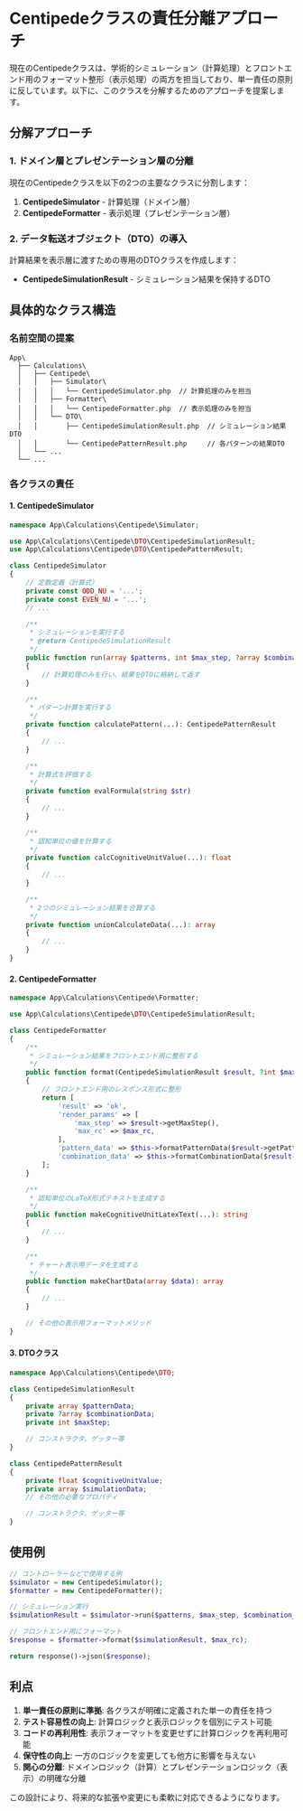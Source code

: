 # Centipedeクラスの責任分離アプローチ

現在のCentipedeクラスは、学術的シミュレーション（計算処理）とフロントエンド用のフォーマット整形（表示処理）の両方を担当しており、単一責任の原則に反しています。以下に、このクラスを分解するためのアプローチを提案します。

## 分解アプローチ

### 1. ドメイン層とプレゼンテーション層の分離

現在のCentipedeクラスを以下の2つの主要なクラスに分割します：

1. **CentipedeSimulator** - 計算処理（ドメイン層）
2. **CentipedeFormatter** - 表示処理（プレゼンテーション層）

### 2. データ転送オブジェクト（DTO）の導入

計算結果を表示層に渡すための専用のDTOクラスを作成します：
- **CentipedeSimulationResult** - シミュレーション結果を保持するDTO

## 具体的なクラス構造

### 名前空間の提案

```
App\
  ├── Calculations\
  │   ├── Centipede\
  │   │   ├── Simulator\
  │   │   │   └── CentipedeSimulator.php  // 計算処理のみを担当
  │   │   ├── Formatter\
  │   │   │   └── CentipedeFormatter.php  // 表示処理のみを担当
  │   │   └── DTO\
  │   │       ├── CentipedeSimulationResult.php  // シミュレーション結果DTO
  │   │       └── CentipedePatternResult.php     // 各パターンの結果DTO
  │   └── ...
  └── ...
```

### 各クラスの責任

#### 1. CentipedeSimulator

```php
namespace App\Calculations\Centipede\Simulator;

use App\Calculations\Centipede\DTO\CentipedeSimulationResult;
use App\Calculations\Centipede\DTO\CentipedePatternResult;

class CentipedeSimulator
{
    // 定数定義（計算式）
    private const ODD_NU = '...';
    private const EVEN_NU = '...';
    // ...

    /**
     * シミュレーションを実行する
     * @return CentipedeSimulationResult
     */
    public function run(array $patterns, int $max_step, ?array $combination_player_1): CentipedeSimulationResult
    {
        // 計算処理のみを行い、結果をDTOに格納して返す
    }

    /**
     * パターン計算を実行する
     */
    private function calculatePattern(...): CentipedePatternResult
    {
        // ...
    }

    /**
     * 計算式を評価する
     */
    private function evalFormula(string $str)
    {
        // ...
    }

    /**
     * 認知単位の値を計算する
     */
    private function calcCognitiveUnitValue(...): float
    {
        // ...
    }

    /**
     * 2つのシミュレーション結果を合算する
     */
    private function unionCalculateData(...): array
    {
        // ...
    }
}
```

#### 2. CentipedeFormatter

```php
namespace App\Calculations\Centipede\Formatter;

use App\Calculations\Centipede\DTO\CentipedeSimulationResult;

class CentipedeFormatter
{
    /**
     * シミュレーション結果をフロントエンド用に整形する
     */
    public function format(CentipedeSimulationResult $result, ?int $max_rc): array
    {
        // フロントエンド用のレスポンス形式に整形
        return [
            'result' => 'ok',
            'render_params' => [
                'max_step' => $result->getMaxStep(),
                'max_rc' => $max_rc,
            ],
            'pattern_data' => $this->formatPatternData($result->getPatternData()),
            'combination_data' => $this->formatCombinationData($result->getCombinationData()),
        ];
    }

    /**
     * 認知単位のLaTeX形式テキストを生成する
     */
    public function makeCognitiveUnitLatexText(...): string
    {
        // ...
    }

    /**
     * チャート表示用データを生成する
     */
    public function makeChartData(array $data): array
    {
        // ...
    }

    // その他の表示用フォーマットメソッド
}
```

#### 3. DTOクラス

```php
namespace App\Calculations\Centipede\DTO;

class CentipedeSimulationResult
{
    private array $patternData;
    private ?array $combinationData;
    private int $maxStep;

    // コンストラクタ、ゲッター等
}

class CentipedePatternResult
{
    private float $cognitiveUnitValue;
    private array $simulationData;
    // その他の必要なプロパティ

    // コンストラクタ、ゲッター等
}
```

## 使用例

```php
// コントローラーなどで使用する例
$simulator = new CentipedeSimulator();
$formatter = new CentipedeFormatter();

// シミュレーション実行
$simulationResult = $simulator->run($patterns, $max_step, $combination_player_1);

// フロントエンド用にフォーマット
$response = $formatter->format($simulationResult, $max_rc);

return response()->json($response);
```

## 利点

1. **単一責任の原則に準拠**: 各クラスが明確に定義された単一の責任を持つ
2. **テスト容易性の向上**: 計算ロジックと表示ロジックを個別にテスト可能
3. **コードの再利用性**: 表示フォーマットを変更せずに計算ロジックを再利用可能
4. **保守性の向上**: 一方のロジックを変更しても他方に影響を与えない
5. **関心の分離**: ドメインロジック（計算）とプレゼンテーションロジック（表示）の明確な分離

この設計により、将来的な拡張や変更にも柔軟に対応できるようになります。